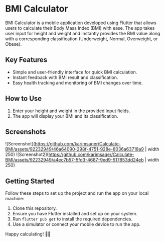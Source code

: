 # BMI Calculator

BMI Calculator is a mobile application developed using Flutter that allows users to calculate their Body Mass Index (BMI) with ease. The app takes user input for height and weight and instantly provides the BMI value along with a corresponding classification (Underweight, Normal, Overweight, or Obese).

## Key Features
- Simple and user-friendly interface for quick BMI calculation.
- Instant feedback with BMI result and classification.
- Easy health tracking and monitoring of BMI changes over time.

## How to Use
1. Enter your height and weight in the provided input fields.
2. The app will display your BMI and its classification.

## Screenshots
![Screenshot](https://github.com/karimsaqer/Calculate-BMI/assets/92232949/46a64090-298f-4751-928e-8036a63718a9 | width 250)
![Screenshot2](https://github.com/karimsaqer/Calculate-BMI/assets/92232949/a4ec7b57-5fd3-4687-9ed9-517853dd24eb | width 250)


## Getting Started
Follow these steps to set up the project and run the app on your local machine:
1. Clone this repository.
2. Ensure you have Flutter installed and set up on your system.
3. Run `flutter pub get` to install the required dependencies.
4. Use a simulator or connect your mobile device to run the app.

Happy calculating! 🚀💪
